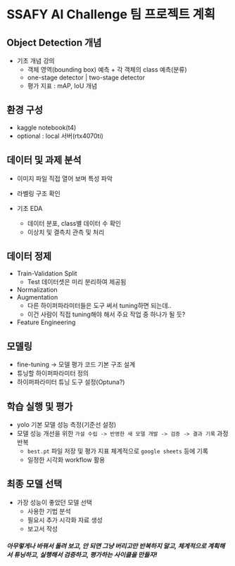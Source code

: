 # SSAFY AI Challenge 팀 프로젝트 계획



## Object Detection 개념

- 기초 개념 강의
  - 객체 영역(bounding box) 예측 + 각 객체의 class 예측(분류)
  - one-stage detector | two-stage detector
  - 평가 지표 : mAP, IoU 개념



## 환경 구성

- kaggle notebook(t4)
- optional : local 서버(rtx4070ti)



## 데이터 및 과제 분석

- 이미지 파일 직접 열어 보며 특성 파악

- 라벨링 구조 확인

- 기초 EDA

  - 데이터 분포, class별 데이터 수 확인
  - 이상치 및 결측치 관측 및 처리

  

## 데이터 정제

- Train-Validation Split
  - Test 데이터셋은 미리 분리하여 제공됨
- Normalization
- Augmentation
  - 다른 하이퍼파라미터들은 도구 써서 tuning하면 되는데..
  - 이건 사람이 직접 tuning해야 해서 주요 작업 중 하나가 될 듯?
- Feature Engineering



## 모델링

- fine-tuning -> 모델 평가 코드 기본 구조 설계
- 튜닝할 하이퍼파라미터 정의
- 하이퍼파라미터 튜닝 도구 설정(Optuna?)



## 학습 실행 및 평가

- yolo 기본 모델 성능 측정(기준선 설정)
- 모델 성능 개선을 위한 `가설 수립 -> 반영한 새 모델 개발 -> 검증 -> 결과 기록` 과정 반복
  - `best.pt` 파일 저장 및 평가 지표 체계적으로 `google sheets` 등에 기록
  - 일정한 시각화 workflow 활용



## 최종 모델 선택

- 가장 성능이 좋았던 모델 선택
  - 사용한 기법 분석
  - 필요시 추가 시각화 자료 생성
  - 보고서 작성



##### 아무렇게나 바꿔서 돌려 보고, 안 되면 그냥 버리고만 반복하지 말고, 체계적으로 계획해서 튜닝하고, 실행해서 검증하고, 평가하는 사이클을 만들자!